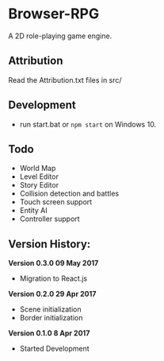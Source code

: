 # Browser-RPG

A 2D role-playing game engine.

## Attribution
Read the Attribution.txt files in src/

## Development
* run start.bat or `npm start` on Windows 10.

## Todo
* World Map
* Level Editor
* Story Editor
* Collision detection and battles
* Touch screen support
* Entity AI
* Controller support

## Version History:

**Version 0.3.0 09 May 2017**

* Migration to React.js

**Version 0.2.0 29 Apr 2017**

* Scene initialization
* Border initialization

**Version 0.1.0 8 Apr 2017**

* Started Development
